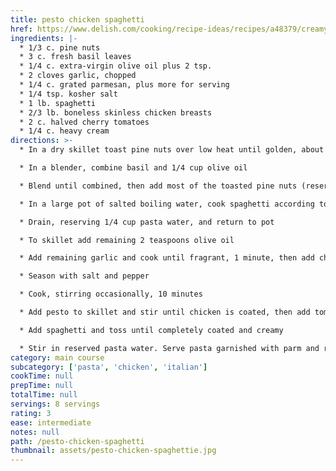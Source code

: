 ```yaml
---
title: pesto chicken spaghetti
href: https://www.delish.com/cooking/recipe-ideas/recipes/a48379/creamy-pesto-spaghetti-recipe/
ingredients: |-
  * 1/3 c. pine nuts
  * 3 c. fresh basil leaves
  * 1/4 c. extra-virgin olive oil plus 2 tsp.
  * 2 cloves garlic, chopped
  * 1/4 c. grated parmesan, plus more for serving
  * 1/4 tsp. kosher salt
  * 1 lb. spaghetti
  * 2/3 lb. boneless skinless chicken breasts
  * 2 c. halved cherry tomatoes
  * 1/4 c. heavy cream
directions: >-
  * In a dry skillet toast pine nuts over low heat until golden, about 3 minutes

  * In a blender, combine basil and 1/4 cup olive oil

  * Blend until combined, then add most of the toasted pine nuts (reserving some for garnish), half the garlic, parmesan, and salt

  * In a large pot of salted boiling water, cook spaghetti according to package directions until al dente

  * Drain, reserving 1/4 cup pasta water, and return to pot

  * To skillet add remaining 2 teaspoons olive oil

  * Add remaining garlic and cook until fragrant, 1 minute, then add chicken

  * Season with salt and pepper

  * Cook, stirring occasionally, 10 minutes

  * Add pesto to skillet and stir until chicken is coated, then add tomatoes and heavy cream

  * Add spaghetti and toss until completely coated and creamy

  * Stir in reserved pasta water. Serve pasta garnished with parm and remaining toasted pine nuts
category: main course
subcategory: ['pasta', 'chicken', 'italian']
cookTime: null
prepTime: null
totalTime: null
servings: 8 servings
rating: 3
ease: intermediate
notes: null
path: /pesto-chicken-spaghetti
thumbnail: assets/pesto-chicken-spaghettie.jpg
---
```

